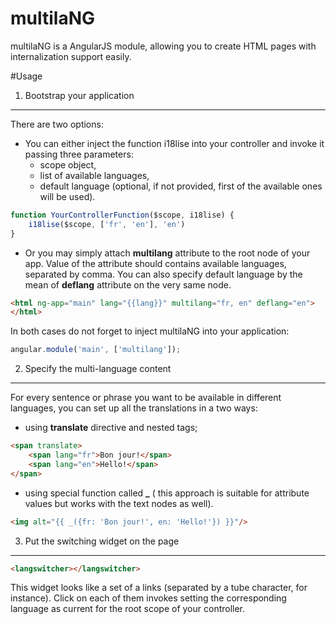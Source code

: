 multilaNG
=========
multilaNG is a AngularJS module, allowing you to create HTML pages with internalization support easily.


#Usage
1. Bootstrap your application
----------------------------
There are two options:

* You can either inject the function i18lise into your controller and invoke it passing three parameters:
    - scope object,
    - list of available languages,
    - default language (optional, if not provided, first of the available ones will be used).

```javascript
function YourControllerFunction($scope, i18lise) {
    i18lise($scope, ['fr', 'en'], 'en')
}
```
* Or you may simply attach **multilang** attribute to the root node of your app. Value of the attribute should contains
available languages, separated by comma. You can also specify default language by the mean of **deflang** attribute on the very same node.

```html
<html ng-app="main" lang="{{lang}}" multilang="fr, en" deflang="en">
</html>
```

In both cases do not forget to inject multilaNG into your application:
```javascript
angular.module('main', ['multilang']);
```

2. Specify the multi-language content
-------------------------------------
For every sentence or phrase you want to be available in different languages, you can set up all the translations in a two ways:
 - using **translate** directive and nested tags;

```html
<span translate>
    <span lang="fr">Bon jour!</span>
    <span lang="en">Hello!</span>
</span>
```
 - using special function called **_** ( this approach is suitable for attribute values but works with the text nodes as well).

```html
<img alt="{{ _({fr: 'Bon jour!', en: 'Hello!'}) }}"/>
```

3. Put the switching widget on the page
---------------------------------------
```html
<langswitcher></langswitcher>
```
This widget looks like a set of a links (separated by a tube character, for instance).
Click on each of them invokes setting the corresponding language as current for the root scope of your controller.

